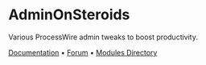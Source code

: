 AdminOnSteroids
========================

Various ProcessWire admin tweaks to boost productivity.

[Documentation](https://github.com/rolandtoth/AdminOnSteroids/wiki/Home) • [Forum](https://processwire.com/talk/topic/13389-adminonsteroids/) • [Modules Directory](http://modules.processwire.com/modules/admin-on-steroids/)
